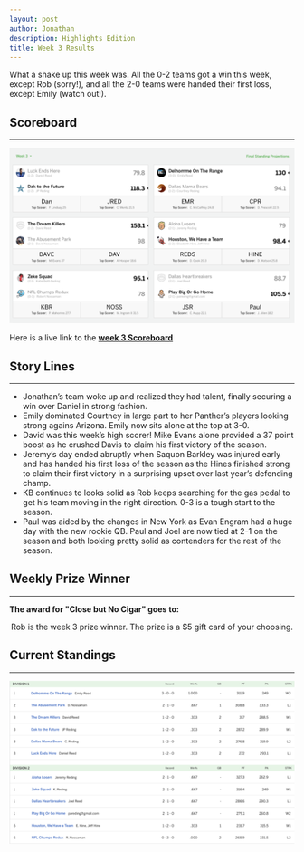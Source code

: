```yaml
---
layout: post
author: Jonathan
description: Highlights Edition
title: Week 3 Results
---
```

What a shake up this week was. All the 0-2 teams got a win this week, except Rob (sorry!), and all the 2-0 teams were handed their first loss, except Emily (watch out!).

## Scoreboard
---
<img class="center" src="/assets/results/wr3.png" alt="week 3 results">

Here is a live link to the **[week 3 Scoreboard](https://fantasy.espn.com/football/league/scoreboard?leagueId=215530&matchupPeriodId=3&mSPID=3)**


## Story Lines
---
- Jonathan’s team woke up and realized they had talent, finally securing a win over Daniel in strong fashion. 
- Emily dominated Courtney in large part to her Panther’s players looking strong agains Arizona. Emily now sits alone at the top at 3-0.
- David was this week’s high scorer! Mike Evans alone provided a 37 point boost as he crushed Davis to claim his first victory of the season.
- Jeremy’s day ended abruptly when Saquon Barkley was injured early and has handed his first loss of the season as the Hines finished strong to claim their first victory in a surprising upset over last year’s defending champ. 
- KB continues to looks solid as Rob keeps searching for the gas pedal to get his team moving in the right direction. 0-3 is a tough start to the season. 
- Paul was aided by the changes in New York as Evan Engram had a huge day with the new rookie QB. Paul and Joel are now tied at 2-1 on the season and both looking pretty solid as contenders for the rest of the season.

## Weekly Prize Winner
---
**The award for "Close but No Cigar" goes to:**

<p  class="callout" align="center"> Rob is the week 3 prize winner. The prize is a $5 gift card of your choosing.</p>

## Current Standings
---

<img class="center" src="/assets/results/ws3.png" alt="week 3 standings">